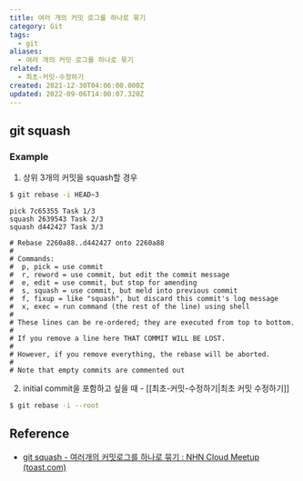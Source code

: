 ```yaml
---
title: 여러 개의 커밋 로그를 하나로 묶기
category: Git
tags:
  - git
aliases:
  - 여러 개의 커밋 로그를 하나로 묶기
related:
  - 최초-커밋-수정하기
created: 2021-12-30T04:06:00.000Z
updated: 2022-09-06T14:00:07.320Z
---
```


## git squash

### Example

1. 상위 3개의 커밋을 squash할 경우

```sh
$ git rebase -i HEAD~3
```

```
pick 7c65355 Task 1/3
squash 2639543 Task 2/3
squash d442427 Task 3/3

# Rebase 2260a88..d442427 onto 2260a88
#
# Commands:
#  p, pick = use commit
#  r, reword = use commit, but edit the commit message
#  e, edit = use commit, but stop for amending
#  s, squash = use commit, but meld into previous commit
#  f, fixup = like "squash", but discard this commit's log message
#  x, exec = run command (the rest of the line) using shell
#
# These lines can be re-ordered; they are executed from top to bottom.
#
# If you remove a line here THAT COMMIT WILL BE LOST.
#
# However, if you remove everything, the rebase will be aborted.
#
# Note that empty commits are commented out
```

2. initial commit을 포함하고 싶을 때 - [[최초-커밋-수정하기|최초 커밋 수정하기]]

```sh
$ git rebase -i --root
```

## Reference

- [git squash - 여러개의 커밋로그를 하나로 묶기 : NHN Cloud Meetup (toast.com)](https://meetup.toast.com/posts/39)
